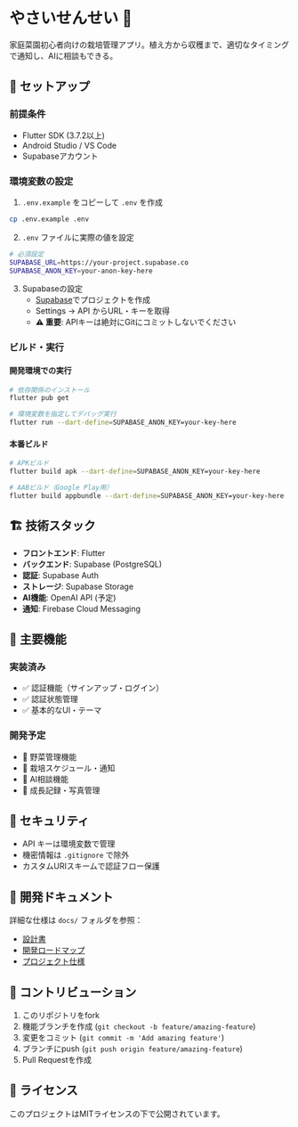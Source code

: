 # やさいせんせい 🌱

家庭菜園初心者向けの栽培管理アプリ。植え方から収穫まで、適切なタイミングで通知し、AIに相談もできる。

## 🚀 セットアップ

### 前提条件
- Flutter SDK (3.7.2以上)
- Android Studio / VS Code
- Supabaseアカウント

### 環境変数の設定

1. `.env.example` をコピーして `.env` を作成
```bash
cp .env.example .env
```

2. `.env` ファイルに実際の値を設定
```bash
# 必須設定
SUPABASE_URL=https://your-project.supabase.co
SUPABASE_ANON_KEY=your-anon-key-here
```

3. Supabaseの設定
   - [Supabase](https://supabase.com)でプロジェクトを作成
   - Settings → API からURL・キーを取得
   - **⚠️ 重要**: APIキーは絶対にGitにコミットしないでください

### ビルド・実行

#### 開発環境での実行
```bash
# 依存関係のインストール
flutter pub get

# 環境変数を指定してデバッグ実行
flutter run --dart-define=SUPABASE_ANON_KEY=your-key-here
```

#### 本番ビルド
```bash
# APKビルド
flutter build apk --dart-define=SUPABASE_ANON_KEY=your-key-here

# AABビルド（Google Play用）
flutter build appbundle --dart-define=SUPABASE_ANON_KEY=your-key-here
```

## 🏗️ 技術スタック

- **フロントエンド**: Flutter
- **バックエンド**: Supabase (PostgreSQL)
- **認証**: Supabase Auth
- **ストレージ**: Supabase Storage
- **AI機能**: OpenAI API (予定)
- **通知**: Firebase Cloud Messaging

## 📱 主要機能

### 実装済み
- ✅ 認証機能（サインアップ・ログイン）
- ✅ 認証状態管理
- ✅ 基本的なUI・テーマ

### 開発予定
- 🔄 野菜管理機能
- 🔄 栽培スケジュール・通知
- 🔄 AI相談機能
- 🔄 成長記録・写真管理

## 🔐 セキュリティ

- API キーは環境変数で管理
- 機密情報は `.gitignore` で除外
- カスタムURIスキームで認証フロー保護

## 📖 開発ドキュメント

詳細な仕様は `docs/` フォルダを参照：
- [設計書](docs/design.md)
- [開発ロードマップ](docs/roadmap.md)
- [プロジェクト仕様](CLAUDE.md)

## 🤝 コントリビューション

1. このリポジトリをfork
2. 機能ブランチを作成 (`git checkout -b feature/amazing-feature`)
3. 変更をコミット (`git commit -m 'Add amazing feature'`)
4. ブランチにpush (`git push origin feature/amazing-feature`)
5. Pull Requestを作成

## 📄 ライセンス

このプロジェクトはMITライセンスの下で公開されています。
